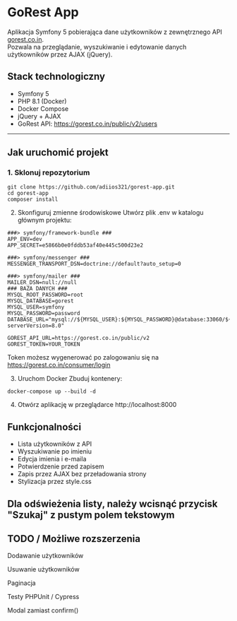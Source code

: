# GoRest App

Aplikacja Symfony 5 pobierająca dane użytkowników z zewnętrznego API [gorest.co.in](https://gorest.co.in/).  
Pozwala na przeglądanie, wyszukiwanie i edytowanie danych użytkowników przez AJAX (jQuery).  

## Stack technologiczny

- Symfony 5
- PHP 8.1 (Docker)
- Docker Compose
- jQuery + AJAX
- GoRest API: https://gorest.co.in/public/v2/users

---

## Jak uruchomić projekt

### 1. Sklonuj repozytorium
```
git clone https://github.com/adiios321/gorest-app.git
cd gorest-app
composer install
```

2. Skonfiguruj zmienne środowiskowe
Utwórz plik .env w katalogu głównym projektu:
```
###> symfony/framework-bundle ###
APP_ENV=dev
APP_SECRET=e5866b0e0fddb53af40e445c500d23e2

###> symfony/messenger ###
MESSENGER_TRANSPORT_DSN=doctrine://default?auto_setup=0

###> symfony/mailer ###
MAILER_DSN=null://null
### BAZA DANYCH ###
MYSQL_ROOT_PASSWORD=root
MYSQL_DATABASE=gorest
MYSQL_USER=symfony
MYSQL_PASSWORD=password
DATABASE_URL="mysql://${MYSQL_USER}:${MYSQL_PASSWORD}@database:33060/${MYSQL_DATABASE}?serverVersion=8.0"

GOREST_API_URL=https://gorest.co.in/public/v2
GOREST_TOKEN=YOUR_TOKEN
```
Token możesz wygenerować po zalogowaniu się na https://gorest.co.in/consumer/login

3. Uruchom Docker
Zbuduj kontenery:
```
docker-compose up --build -d
```

4. Otwórz aplikację w przeglądarce
http://localhost:8000

## Funkcjonalności
- Lista użytkowników z API
- Wyszukiwanie po imieniu
- Edycja imienia i e-maila
- Potwierdzenie przed zapisem
- Zapis przez AJAX bez przeładowania strony
- Stylizacja przez style.css


## Dla odświeżenia listy, należy wcisnąć przycisk "Szukaj" z pustym polem tekstowym


 ## TODO / Możliwe rozszerzenia
 Dodawanie użytkowników

 Usuwanie użytkowników

 Paginacja

 Testy PHPUnit / Cypress

 Modal zamiast confirm()
